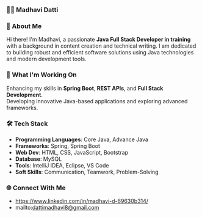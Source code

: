 ### 👩‍💻 Madhavi Datti  
### 🌟 About Me  
Hi there! I'm Madhavi, a passionate **Java Full Stack Developer in training** with a background in content creation and technical writing. 
I am dedicated to building robust and efficient software solutions using Java technologies and modern development tools.
### 🔭 What I'm Working On 
Enhancing my skills in **Spring Boot**, **REST APIs**, and **Full Stack Development**.  
Developing innovative Java-based applications and exploring advanced frameworks.
### 🛠️ Tech Stack   
- **Programming Languages**: Core Java, Advance Java
- **Frameworks**: Spring, Spring Boot
- **Web Dev**: HTML, CSS, JavaScript, Bootstrap  
- **Database**: MySQL  
- **Tools**: IntelliJ IDEA, Eclipse, VS Code  
- **Soft Skills**: Communication, Teamwork, Problem-Solving
### 🌐 Connect With Me  
- https://www.linkedin.com/in/madhavi-d-69630b314/
- mailto:dattimadhavi8@gmail.com

<!---
Madhavi-Datti/Madhavi-Datti is a ✨ special ✨ repository because its `README.md` (this file) appears on your GitHub profile.
You can click the Preview link to take a look at your changes.
--->
